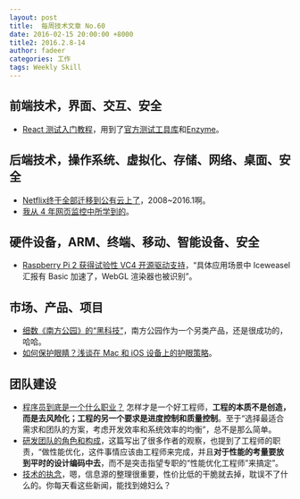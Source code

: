 ```yaml
---
layout: post
title:  每周技术文章 No.60
date: 2016-02-15 20:00:00 +8000
title2: 2016.2.8-14
author: fadeer
categories: 工作
tags: Weekly Skill
---
```


前端技术，界面、交互、安全
----
* [React 测试入门教程](http://www.ruanyifeng.com/blog/2016/02/react-testing-tutorial.html)，用到了[官方测试工具库](https://facebook.github.io/react/docs/test-utils.html)和[Enzyme](https://github.com/airbnb/enzyme)。

后端技术，操作系统、虚拟化、存储、网络、桌面、安全
----
* [Netflix终于全部迁移到公有云上了](https://media.netflix.com/en/company-blog/completing-the-netflix-cloud-migration)，2008~2016.1啊。
* [我从 4 年网页监控中所学到的](http://www.codeceo.com/article/monitor-4-years-web-page.html)。

硬件设备，ARM、终端、移动、智能设备、安全
----
* [Raspberry Pi 2 获得试验性 VC4 开源驱动支持](https://linuxtoy.org/archives/raspberrypi2-gets-experimental-vc4-opensource-driver-support.html)，“具体应用场景中 Iceweasel 汇报有 Basic 加速了，WebGL 渲染器也被识别”。

市场、产品、项目
----
* [细数《南方公园》的“黑科技”](http://www.ifanr.com/618794)，南方公园作为一个另类产品，还是很成功的，哈哈。
* [如何保护眼睛？浅谈在 Mac 和 iOS 设备上的护眼策略](http://sspai.com/32925)。

团队建设
----
* [程序员到底是一个什么职业？](http://www.weibo.com/ttarticle/p/show?id=2309403939907201539934) 怎样才是一个好工程师，**工程的本质不是创造，而是去风险化；工程的另一个要求是进度控制和质量控制**。至于“选择最适合需求和团队的方案，考虑开发效率和系统效率的均衡”，总不是那么简单。
* [研发团队的角色和构成](http://www.raychase.net/3651)，这篇写出了很多作者的观察，也提到了工程师的职责，“做性能优化，这件事情应该由工程师来完成，并且**对于性能的考量要放到平时的设计编码中去**，而不是突击指望专职的“性能优化工程师”来搞定”。
* [技术的执念](http://icodeit.org/2016/02/pitfall-of-technology/)，嗯，信息源的整理很重要，性价比低的干脆就去掉，耽误不了什么的。你每天看这些新闻，能找到媳妇么？



